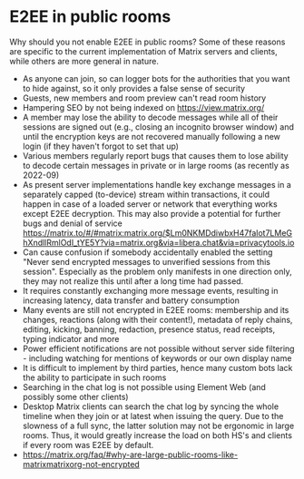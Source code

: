 # E2EE in public rooms

Why should you not enable E2EE in public rooms? Some of these reasons are specific to the current implementation of Matrix servers and clients, while others are more general in nature.

* As anyone can join, so can logger bots for the authorities that you want to hide against, so it only provides a false sense of security
* Guests, new members and room preview can't read room history
* Hampering SEO by not being indexed on https://view.matrix.org/
* A member may lose the ability to decode messages while all of their sessions are signed out (e.g., closing an incognito browser window) and until the encryption keys are not recovered manually following a new login (if they haven't forgot to set that up)
* Various members regularly report bugs that causes them to lose ability to decode certain messages in private or in large rooms (as recently as 2022-09)
* As present server implementations handle key exchange messages in a separately capped (to-device) stream within transactions, it could happen in case of a loaded server or network that everything works except E2EE decryption. This may also provide a potential for further bugs and denial of service https://matrix.to/#/#matrix:matrix.org/$Lm0NKMDdiwbxH47falot7LMeGhXndllRmlOdI_tYE5Y?via=matrix.org&via=libera.chat&via=privacytools.io
* Can cause confusion if somebody accidentally enabled the setting "Never send encrypted messages to unverified sessions from this session". Especially as the problem only manifests in one direction only, they may not realize this until after a long time had passed.
* It requires constantly exchanging more message events, resulting in increasing latency, data transfer and battery consumption
* Many events are still not encrypted in E2EE rooms: membership and its changes, reactions (along with their content!), metadata of reply chains, editing, kicking, banning, redaction, presence status, read receipts, typing indicator and more
* Power efficient notifications are not possible without server side filtering - including watching for mentions of keywords or our own display name
* It is difficult to implement by third parties, hence many custom bots lack the ability to participate in such rooms
* Searching in the chat log is not possible using Element Web (and possibly some other clients)
* Desktop Matrix clients can search the chat log by syncing the whole timeline when they join or at latest when issuing the query. Due to the slowness of a full sync, the latter solution may not be ergonomic in large rooms. Thus, it would greatly increase the load on both HS's and clients if every room was E2EE by default.
* https://matrix.org/faq/#why-are-large-public-rooms-like-matrixmatrixorg-not-encrypted
